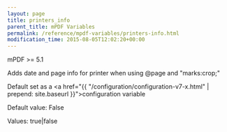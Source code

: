 ```yaml
---
layout: page
title: printers_info
parent_title: mPDF Variables
permalink: /reference/mpdf-variables/printers-info.html
modification_time: 2015-08-05T12:02:20+00:00
---
```


mPDF >= 5.1

Adds date and page info for printer when using @page and "marks:crop;"

Default set as a <a href="{{ "/configuration/configuration-v7-x.html" | prepend: site.baseurl }}">configuration variable</a>

Default value: False

Values: true|false
